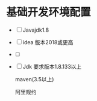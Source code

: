 # 基础开发环境配置

- [ ] Javajdk1.8

- [ ] idea 版本2018或更高

- [ ] 
- [ ] Jdk 要求版本1.8.133以上
  
  maven(3.5以上)
  
  阿里规约




